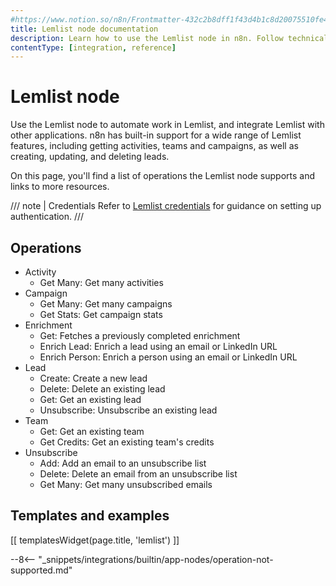 ```yaml
---
#https://www.notion.so/n8n/Frontmatter-432c2b8dff1f43d4b1c8d20075510fe4
title: Lemlist node documentation
description: Learn how to use the Lemlist node in n8n. Follow technical documentation to integrate Lemlist node into your workflows.
contentType: [integration, reference]
---
```


# Lemlist node

Use the Lemlist node to automate work in Lemlist, and integrate Lemlist with other applications. n8n has built-in support for a wide range of Lemlist features, including getting activities, teams and campaigns, as well as creating, updating, and deleting leads. 

On this page, you'll find a list of operations the Lemlist node supports and links to more resources.

/// note | Credentials
Refer to [Lemlist credentials](/integrations/builtin/credentials/lemlist.md) for guidance on setting up authentication. 
///

## Operations

<!-- vale from-write-good.Weasel = NO -->
<!-- vale from-write-good.TooWordy = NO -->
* Activity
    * Get Many: Get many activities
* Campaign
    * Get Many: Get many campaigns
    * Get Stats: Get campaign stats
* Enrichment
	* Get: Fetches a previously completed enrichment
	* Enrich Lead: Enrich a lead using an email or LinkedIn URL
	* Enrich Person: Enrich a person using an email or LinkedIn URL
* Lead
    * Create: Create a new lead
    * Delete: Delete an existing lead
    * Get: Get an existing lead
    * Unsubscribe: Unsubscribe an existing lead
* Team
    * Get: Get an existing team
	* Get Credits: Get an existing team's credits
* Unsubscribe
    * Add: Add an email to an unsubscribe list
    * Delete: Delete an email from an unsubscribe list
    * Get Many: Get many unsubscribed emails
<!-- vale from-write-good.TooWordy = YES -->
<!-- vale from-write-good.Weasel = YES -->

## Templates and examples

<!-- see https://www.notion.so/n8n/Pull-in-templates-for-the-integrations-pages-37c716837b804d30a33b47475f6e3780 -->
[[ templatesWidget(page.title, 'lemlist') ]]

--8<-- "_snippets/integrations/builtin/app-nodes/operation-not-supported.md"
